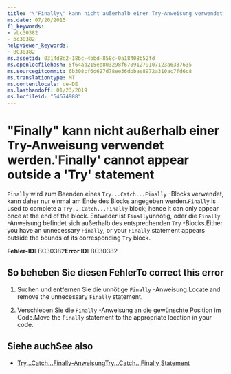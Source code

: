 ```yaml
---
title: "\"Finally\" kann nicht außerhalb einer Try-Anweisung verwendet werden."
ms.date: 07/20/2015
f1_keywords:
- vbc30382
- bc30382
helpviewer_keywords:
- BC30382
ms.assetid: 0314d8d2-18bc-4bbd-858c-0a18408b52fd
ms.openlocfilehash: 5f64ab215ee803298f67091279107123a6337635
ms.sourcegitcommit: 6b308cf6d627d78ee36dbbae8972a310ac7fd6c8
ms.translationtype: MT
ms.contentlocale: de-DE
ms.lasthandoff: 01/23/2019
ms.locfileid: "54674988"
---
```

# <a name="finally-cannot-appear-outside-a-try-statement"></a><span data-ttu-id="faade-102">"Finally" kann nicht außerhalb einer Try-Anweisung verwendet werden.</span><span class="sxs-lookup"><span data-stu-id="faade-102">'Finally' cannot appear outside a 'Try' statement</span></span>
<span data-ttu-id="faade-103">`Finally` wird zum Beenden eines `Try...Catch...Finally` -Blocks verwendet, kann daher nur einmal am Ende des Blocks angegeben werden.</span><span class="sxs-lookup"><span data-stu-id="faade-103">`Finally` is used to complete a `Try...Catch...Finally` block; hence it can only appear once at the end of the block.</span></span> <span data-ttu-id="faade-104">Entweder ist `Finally`unnötig, oder die `Finally` -Anweisung befindet sich außerhalb des entsprechenden `Try` -Blocks.</span><span class="sxs-lookup"><span data-stu-id="faade-104">Either you have an unnecessary `Finally`, or your `Finally` statement appears outside the bounds of its corresponding `Try` block.</span></span>  
  
 <span data-ttu-id="faade-105">**Fehler-ID:** BC30382</span><span class="sxs-lookup"><span data-stu-id="faade-105">**Error ID:** BC30382</span></span>  
  
## <a name="to-correct-this-error"></a><span data-ttu-id="faade-106">So beheben Sie diesen Fehler</span><span class="sxs-lookup"><span data-stu-id="faade-106">To correct this error</span></span>  
  
1.  <span data-ttu-id="faade-107">Suchen und entfernen Sie die unnötige `Finally` -Anweisung.</span><span class="sxs-lookup"><span data-stu-id="faade-107">Locate and remove the unnecessary `Finally` statement.</span></span>  
  
2.  <span data-ttu-id="faade-108">Verschieben Sie die `Finally` -Anweisung an die gewünschte Position im Code.</span><span class="sxs-lookup"><span data-stu-id="faade-108">Move the `Finally` statement to the appropriate location in your code.</span></span>  
  
## <a name="see-also"></a><span data-ttu-id="faade-109">Siehe auch</span><span class="sxs-lookup"><span data-stu-id="faade-109">See also</span></span>
- [<span data-ttu-id="faade-110">Try...Catch...Finally-Anweisung</span><span class="sxs-lookup"><span data-stu-id="faade-110">Try...Catch...Finally Statement</span></span>](../../visual-basic/language-reference/statements/try-catch-finally-statement.md)

